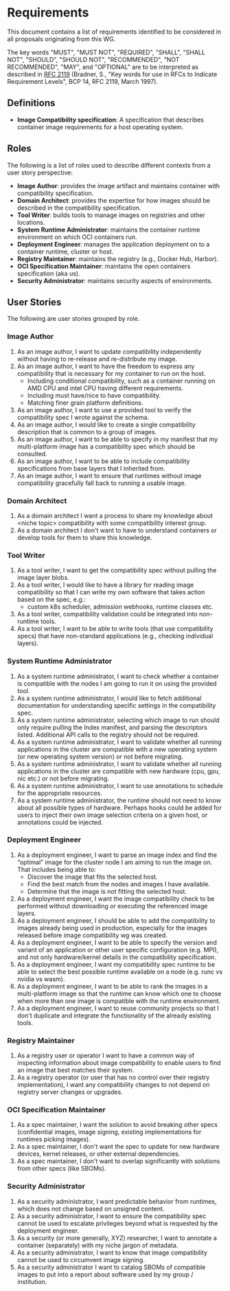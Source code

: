 # Requirements

This document contains a list of requirements identified
to be considered in all proposals originating from this WG.

The key words "MUST", "MUST NOT", "REQUIRED", "SHALL", "SHALL NOT", "SHOULD", "SHOULD NOT", "RECOMMENDED", "NOT RECOMMENDED", "MAY", and "OPTIONAL" are to be interpreted as described in [RFC 2119](https://tools.ietf.org/html/rfc2119) (Bradner, S., "Key words for use in RFCs to Indicate Requirement Levels", BCP 14, RFC 2119, March 1997).

## Definitions

- **Image Compatibility specification**: A specification that describes container image requirements for a host operating system.

## Roles

The following is a list of roles used to describe different contexts from a user story perspective:

- **Image Author**: provides the image artifact and maintains container with compatibility specification.
- **Domain Architect**: provides the expertise for how images should be described in the compatibility specification.
- **Tool Writer**: builds tools to manage images on registries and other locations.
- **System Runtime Administrator**: maintains the container runtime environment on which OCI containers run.
- **Deployment Engineer**: manages the application deployment on to a container runtime, cluster or host.
- **Registry Maintainer**: maintains the registry (e.g., Docker Hub, Harbor).
- **OCI Specification Maintainer**: maintains the open containers specification (aka us).
- **Security Administrator**: maintains security aspects of environments.

## User Stories

The following are user stories grouped by role.

### Image Author

1. As an image author, I want to update compatibility independently without having to re-release and re-distribute my image.
1. As an image author, I want to have the freedom to express any compatibility that is necessary for my container to run on the host.
   - Including conditional compatibility, such as a container running on AMD CPU and intel CPU having different requirements.
   - Including must have/nice to have compatibility.
   - Matching finer grain platform definitions.
1. As an image author, I want to use a provided tool to verify the compatibility spec I wrote against the schema.
1. As an image author, I would like to create a single compatibility description that is common to a group of images.
1. As an image author, I want to be able to specify in my manifest that my multi-platform image has a compatibility spec which should be consulted.
1. As an image author, I want to be able to include compatibility specifications from base layers that I inherited from.
1. As an image author, I want to ensure that runtimes without image compatibility gracefully fall back to running a usable image.

### Domain Architect

1. As a domain architect I want a process to share my knowledge about \<niche topic\> compatibility with some compatibility interest group.
1. As a domain architect I don't want to have to understand containers or develop tools for them to share this knowledge.

### Tool Writer

1. As a tool writer, I want to get the compatibility spec without pulling the image layer blobs.
1. As a tool writer, I would like to have a library for reading image compatibility so that I can write my own software that takes action based on the spec, e.g.:
   - custom k8s scheduler, admission webhooks, runtime classes etc.
1. As a tool writer, compatibility validation could be integrated into non-runtime tools.
1. As a tool writer, I want to be able to write tools (that use compatibility specs) that have non-standard applications (e.g., checking individual layers).

### System Runtime Administrator

1. As a system runtime administrator, I want to check whether a container is compatible with the nodes I am going to run it on using the provided tool.
1. As a system runtime administrator, I would like to fetch additional documentation for understanding specific settings in the compatibility spec.
1. As a system runtime administrator, selecting which image to run should only require pulling the Index manifest, and parsing the descriptors listed.
  Additional API calls to the registry should not be required.
1. As a system runtime administrator, I want to validate whether all running applications in the cluster are compatible with a new operating system (or new operating system version) or not before migrating.
1. As a system runtime administrator, I want to validate whether all running applications in the cluster are compatible with new hardware (cpu, gpu, nic etc.) or not before migrating.
1. As a system runtime administrator, I want to use annotations to schedule for the appropriate resources.
1. As a system runtime administrator, the runtime should not need to know about all possible types of hardware.
   Perhaps hooks could be added for users to inject their own image selection criteria on a given host, or annotations could be injected.

### Deployment Engineer

1. As a deployment engineer, I want to parse an image index and find the “optimal” image for the cluster node I am aiming to run the image on.
That includes being able to:
   - Discover the image that fits the selected host.
   - Find the best match from the nodes and images I have available.
   - Determine that the image is not fitting the selected host.
1. As a deployment engineer, I want the image compatibility check to be performed without downloading or executing the referenced image layers.
1. As a deployment engineer, I should be able to add the compatibility to images already being used in production, especially for the images released before image compatibility wg was created.
1. As a deployment engineer, I want to be able to specify the version and variant of an application or other user specific configuration (e.g. MPI), and not only hardware/kernel details in the compatibility specification.
1. As a deployment engineer, I want my compatibility spec runtime to be able to select the best possible runtime available on a node (e.g. runc vs nvidia vs wasm).
1. As a deployment engineer, I want to be able to rank the images in a multi-platform image so that the runtime can know which one to choose when more than one image is compatible with the runtime environment.
1. As a deployment engineer, I want to reuse community projects so that I don't duplicate and integrate the functionality of the already existing tools.

### Registry Maintainer

1. As a registry user or operator I want to have a common way of inspecting information about image compatibility to enable users to find an image that best matches their system.
1. As a registry operator (or user that has no control over their registry implementation), I want any compatibility changes to not depend on registry server changes or upgrades.

### OCI Specification Maintainer

1. As a spec maintainer, I want the solution to avoid breaking other specs (confidential images, image signing, existing implementations for runtimes picking images).
1. As a spec maintainer, I don't want the spec to update for new hardware devices, kernel releases, or other external dependencies.
1. As a spec maintainer, I don't want to overlap significantly with solutions from other specs (like SBOMs).

### Security Administrator

1. As a security administrator, I want predictable behavior from runtimes, which does not change based on unsigned content.
1. As a security administrator, I want to ensure the compatibility spec cannot be used to escalate privileges beyond what is requested by the deployment engineer.
1. As a security (or more generally, XYZ) researcher, I want to annotate a container (separately) with my niche jargon of metadata.
1. As a security administrator, I want to know that image compatibility cannot be used to circumvent image signing.
1. As a security administrator I want to catalog SBOMs of compatible images to put into a report about software used by my group / institution.
